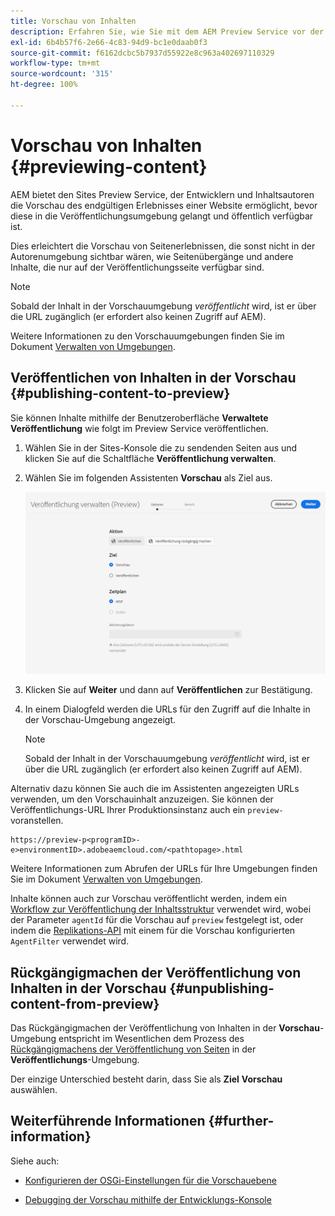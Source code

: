 ```yaml
---
title: Vorschau von Inhalten
description: Erfahren Sie, wie Sie mit dem AEM Preview Service vor der Live-Schaltung eine Vorschau von Inhalten anzeigen können.
exl-id: 6b4b57f6-2e66-4c83-94d9-bc1e0daab0f3
source-git-commit: f6162dcbc5b7937d55922e8c963a402697110329
workflow-type: tm+mt
source-wordcount: '315'
ht-degree: 100%

---
```



# Vorschau von Inhalten {#previewing-content}

AEM bietet den Sites Preview Service, der Entwicklern und Inhaltsautoren die Vorschau des endgültigen Erlebnisses einer Website ermöglicht, bevor diese in die Veröffentlichungsumgebung gelangt und öffentlich verfügbar ist.

Dies erleichtert die Vorschau von Seitenerlebnissen, die sonst nicht in der Autorenumgebung sichtbar wären, wie Seitenübergänge und andere Inhalte, die nur auf der Veröffentlichungsseite verfügbar sind.

>[!NOTE]
>
>Sobald der Inhalt in der Vorschauumgebung *veröffentlicht* wird, ist er über die URL zugänglich (er erfordert also keinen Zugriff auf AEM).

Weitere Informationen zu den Vorschauumgebungen finden Sie im Dokument [Verwalten von Umgebungen](/help/implementing/cloud-manager/manage-environments.md#access-preview-service).

## Veröffentlichen von Inhalten in der Vorschau {#publishing-content-to-preview}

Sie können Inhalte mithilfe der Benutzeroberfläche **Verwaltete Veröffentlichung** wie folgt im Preview Service veröffentlichen.

1. Wählen Sie in der Sites-Konsole die zu sendenden Seiten aus und klicken Sie auf die Schaltfläche **Veröffentlichung verwalten**.
1. Wählen Sie im folgenden Assistenten **Vorschau** als Ziel aus.

   ![verwaltete Veröffentlichung](/help/sites-cloud/authoring/assets/previewmanagedpublication.png)

1. Klicken Sie auf **Weiter** und dann auf **Veröffentlichen** zur Bestätigung.

1. In einem Dialogfeld werden die URLs für den Zugriff auf die Inhalte in der Vorschau-Umgebung angezeigt.

   >[!NOTE]
   >
   >Sobald der Inhalt in der Vorschauumgebung *veröffentlicht* wird, ist er über die URL zugänglich (er erfordert also keinen Zugriff auf AEM).

Alternativ dazu können Sie auch die im Assistenten angezeigten URLs verwenden, um den Vorschauinhalt anzuzeigen. Sie können der Veröffentlichungs-URL Ihrer Produktionsinstanz auch ein `preview-` voranstellen.

```
https://preview-p<programID>-e>environmentID>.adobeaemcloud.com/<pathtopage>.html
```

Weitere Informationen zum Abrufen der URLs für Ihre Umgebungen finden Sie im Dokument [Verwalten von Umgebungen](/help/implementing/cloud-manager/manage-environments.md).

Inhalte können auch zur Vorschau veröffentlicht werden, indem ein [Workflow zur Veröffentlichung der Inhaltsstruktur](/help/operations/replication.md#publish-content-tree-workflow) verwendet wird, wobei der Parameter `agentId` für die Vorschau auf `preview` festgelegt ist, oder indem die [Replikations-API](/help/operations/replication.md#replication-api) mit einem für die Vorschau konfigurierten `AgentFilter` verwendet wird.

## Rückgängigmachen der Veröffentlichung von Inhalten in der Vorschau {#unpublishing-content-from-preview}

Das Rückgängigmachen der Veröffentlichung von Inhalten in der **Vorschau**-Umgebung entspricht im Wesentlichen dem Prozess des [Rückgängigmachens der Veröffentlichung von Seiten](/help/sites-cloud/authoring/sites-console/publishing-pages.md#unpublishing-pages) in der **Veröffentlichungs**-Umgebung.

Der einzige Unterschied besteht darin, dass Sie als **Ziel** **Vorschau** auswählen.

## Weiterführende Informationen {#further-information}

Siehe auch:

* [Konfigurieren der OSGi-Einstellungen für die Vorschauebene](/help/implementing/preview-tier/preview-tier-configuring-osgi.md#configuring-osgi-settings-for-the-preview-tier)

* [Debugging der Vorschau mithilfe der Entwicklungs-Konsole](/help/implementing/preview-tier/preview-tier-configuring-osgi.md#debugging-preview-using-the-developer-console)